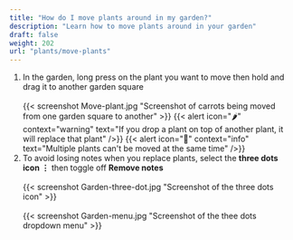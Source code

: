 ```yaml
---
title: "How do I move plants around in my garden?"
description: "Learn how to move plants around in your garden"
draft: false
weight: 202
url: "plants/move-plants"
---
```


1. In the garden, long press on the plant you want to move then hold and drag it to another garden square<br /><br />
{{< screenshot Move-plant.jpg "Screenshot of carrots being moved from one garden square to another" >}}
{{< alert icon="🌶️" context="warning" text="If you drop a plant on top of another plant, it will replace that plant" />}}
{{< alert icon="🥬" context="info" text="Multiple plants can't be moved at the same time" />}}
2. To avoid losing notes when you replace plants, select the **three dots icon ⋮** then toggle off **Remove notes**<br /><br />
{{< screenshot Garden-three-dot.jpg "Screenshot of the three dots icon" >}}<br /><br />
{{< screenshot Garden-menu.jpg "Screenshot of the thee dots dropdown menu" >}}<br /><br />
